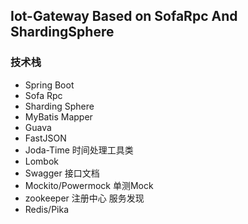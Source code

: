 ## Iot-Gateway Based on SofaRpc And ShardingSphere

### 技术栈
* Spring Boot
* Sofa Rpc
* Sharding Sphere
* MyBatis Mapper
* Guava
* FastJSON
* Joda-Time 时间处理工具类
* Lombok    
* Swagger   接口文档
* Mockito/Powermock 单测Mock
* zookeeper 注册中心 服务发现
* Redis/Pika 

